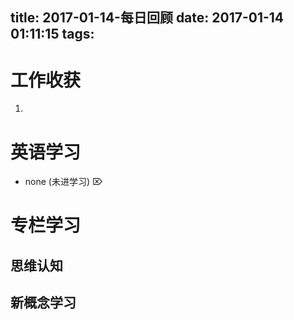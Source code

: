 title: 2017-01-14-每日回顾
date: 2017-01-14 01:11:15
tags:
---
# 工作收获
1. 
# 英语学习
- none (未进学习) ⌦ 
# 专栏学习
## 思维认知

## 新概念学习